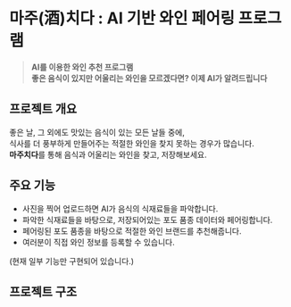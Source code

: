 # 마주(酒)치다 : AI 기반 와인 페어링 프로그램
> **AI를 이용한 와인 추천 프로그램**  
> **좋은 음식이 있지만 어울리는 와인을 모르겠다면? 이제 AI가 알려드립니다**
## 프로젝트 개요
좋은 날, 그 외에도 맛있는 음식이 있는 모든 날들 중에,  
식사를 더 풍부하게 만들어주는 적절한 와인을 찾지 못하는 경우가 많습니다.  
**마주치다**를 통해 음식과 어울리는 와인을 찾고, 저장해보세요.
## 주요 기능
- 사진을 찍어 업로드하면 AI가 음식의 식재료들을 파악합니다.
- 파악한 식재료들을 바탕으로, 저장되어있는 포도 품종 데이터와 페어링합니다.
- 페어링된 포도 품종을 바탕으로 적절한 와인 브랜드를 추천해줍니다.
- 여러분이 직접 와인 정보를 등록할 수 있습니다.  

(현재 일부 기능만 구현되어 있습니다.)

## 프로젝트 구조
